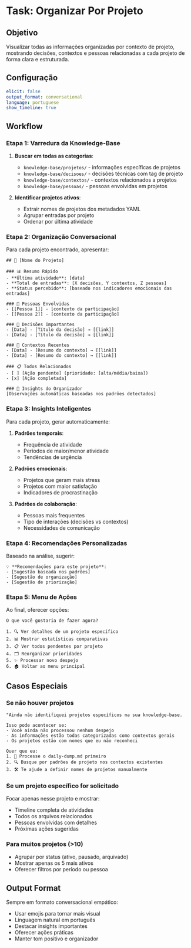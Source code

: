 # Task: Organizar Por Projeto

## Objetivo
Visualizar todas as informações organizadas por contexto de projeto, mostrando decisões, contextos e pessoas relacionadas a cada projeto de forma clara e estruturada.

## Configuração
```yaml
elicit: false
output_format: conversational
language: portuguese
show_timeline: true
```

## Workflow

### Etapa 1: Varredura da Knowledge-Base

1. **Buscar em todas as categorias**:
   - `knowledge-base/projetos/` - informações específicas de projetos
   - `knowledge-base/decisoes/` - decisões técnicas com tag de projeto
   - `knowledge-base/contextos/` - contextos relacionados a projetos
   - `knowledge-base/pessoas/` - pessoas envolvidas em projetos

2. **Identificar projetos ativos**:
   - Extrair nomes de projetos dos metadados YAML
   - Agrupar entradas por projeto
   - Ordenar por última atividade

### Etapa 2: Organização Conversacional

Para cada projeto encontrado, apresentar:

```
## 📁 [Nome do Projeto]

### 📊 Resumo Rápido
- **Última atividade**: [data]
- **Total de entradas**: [X decisões, Y contextos, Z pessoas]
- **Status percebido**: [baseado nos indicadores emocionais das entradas]

### 👥 Pessoas Envolvidas
- [[Pessoa 1]] - [contexto da participação]
- [[Pessoa 2]] - [contexto da participação]

### 🎯 Decisões Importantes
- [Data] - [Título da decisão] → [[link]]
- [Data] - [Título da decisão] → [[link]]

### 💭 Contextos Recentes
- [Data] - [Resumo do contexto] → [[link]]
- [Data] - [Resumo do contexto] → [[link]]

### 📋 Todos Relacionados
- [ ] [Ação pendente] (prioridade: [alta/média/baixa])
- [x] [Ação completada]

### 🧠 Insights do Organizador
[Observações automáticas baseadas nos padrões detectados]
```

### Etapa 3: Insights Inteligentes

Para cada projeto, gerar automaticamente:

1. **Padrões temporais**:
   - Frequência de atividade
   - Períodos de maior/menor atividade
   - Tendências de urgência

2. **Padrões emocionais**:
   - Projetos que geram mais stress
   - Projetos com maior satisfação
   - Indicadores de procrastinação

3. **Padrões de colaboração**:
   - Pessoas mais frequentes
   - Tipo de interações (decisões vs contextos)
   - Necessidades de comunicação

### Etapa 4: Recomendações Personalizadas

Baseado na análise, sugerir:

```
💡 **Recomendações para este projeto**:
- [Sugestão baseada nos padrões]
- [Sugestão de organização]
- [Sugestão de priorização]
```

### Etapa 5: Menu de Ações

Ao final, oferecer opções:

```
O que você gostaria de fazer agora?

1. 🔍 Ver detalhes de um projeto específico
2. 📊 Mostrar estatísticas comparativas
3. 📋 Ver todos pendentes por projeto
4. 🗂️ Reorganizar prioridades
5. ✨ Processar novo despejo
6. 🏠 Voltar ao menu principal
```

## Casos Especiais

### Se não houver projetos
```
"Ainda não identifiquei projetos específicos na sua knowledge-base.

Isso pode acontecer se:
- Você ainda não processou nenhum despejo
- As informações estão todas categorizadas como contextos gerais
- Os projetos estão com nomes que eu não reconheci

Quer que eu:
1. 📝 Processe o daily-dump.md primeiro
2. 🔍 Busque por padrões de projeto nos contextos existentes
3. 🛠️ Te ajude a definir nomes de projetos manualmente
```

### Se um projeto específico for solicitado
Focar apenas nesse projeto e mostrar:
- Timeline completa de atividades
- Todos os arquivos relacionados
- Pessoas envolvidas com detalhes
- Próximas ações sugeridas

### Para muitos projetos (>10)
- Agrupar por status (ativo, pausado, arquivado)
- Mostrar apenas os 5 mais ativos
- Oferecer filtros por período ou pessoa

## Output Format

Sempre em formato conversacional empático:
- Usar emojis para tornar mais visual
- Linguagem natural em português
- Destacar insights importantes
- Oferecer ações práticas
- Manter tom positivo e organizador